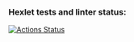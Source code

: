 ### Hexlet tests and linter status:
[![Actions Status](https://github.com/kndenisenko/docker-project-74/actions/workflows/hexlet-check.yml/badge.svg)](https://github.com/kndenisenko/docker-project-74/actions)

